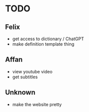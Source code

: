 # TODO
## Felix
- get access to dictionary / ChatGPT
- make definition template thing

## Affan
- view youtube video
- get subtitles

## Unknown
- make the website pretty
